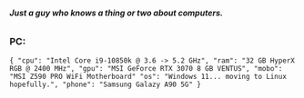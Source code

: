 ###### **Just a guy who knows a thing or two about computers.**

### PC:

`{
"cpu": "Intel Core i9-10850k @ 3.6 -> 5.2 GHz",
"ram": "32 GB HyperX RGB @ 2400 MHz",
"gpu": "MSI GeForce RTX 3070 8 GB VENTUS",
"mobo": "MSI Z590 PRO WiFi Motherboard"
"os": "Windows 11... moving to Linux hopefully.",
"phone": "Samsung Galazy A90 5G"
}`
